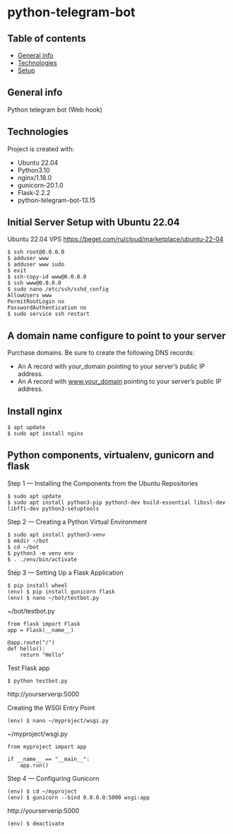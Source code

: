 # python-telegram-bot

## Table of contents
* [General info](#general-info)
* [Technologies](#technologies)
* [Setup](#setup)

## General info
Python telegram bot (Web hook)
	
## Technologies
Project is created with:
* Ubuntu 22.04
* Python3.10
* nginx/1.18.0
* gunicorn-20.1.0
* Flask-2.2.2
* python-telegram-bot-13.15
	
## Initial Server Setup with Ubuntu 22.04
Ubuntu 22.04 VPS https://beget.com/ru/cloud/marketplace/ubuntu-22-04

```
$ ssh root@0.0.0.0
$ adduser www
$ adduser www sudo
$ exit
$ ssh-copy-id www@0.0.0.0
$ ssh www@0.0.0.0
$ sudo nano /etc/ssh/sshd_config
AllowUsers www
PermitRootLogin no
PasswordAuthentication no
$ sudo service ssh restart 
```

## A domain name configure to point to your server

Purchase domains. Be sure to create the following DNS records:

* An A record with your_domain pointing to your server’s public IP address.
* An A record with www.your_domain pointing to your server’s public IP address.


## Install nginx

```
$ apt update 
$ sudo apt install nginx
```

## Python components, virtualenv, gunicorn and flask

Step 1 — Installing the Components from the Ubuntu Repositories
```
$ sudo apt update
$ sudo apt install python3-pip python3-dev build-essential libssl-dev libffi-dev python3-setuptools
```

Step 2 — Creating a Python Virtual Environment
```
$ sudo apt install python3-venv
$ mkdir ~/bot
$ cd ~/bot
$ python3 -m venv env
$ . ./env/bin/activate
```

Step 3 — Setting Up a Flask Application
```
$ pip install wheel
(env) $ pip install gunicorn flask
(env) $ nano ~/bot/testbot.py
```

~/bot/testbot.py
```
from flask import Flask
app = Flask(__name__)

@app.route("/")
def hello():
    return "Hello"
```

Test Flask app
```
$ python testbot.py
```

http://yourserverip:5000

Creating the WSGI Entry Point
```
(env) $ nano ~/myproject/wsgi.py
```

~/myproject/wsgi.py
```
from myproject import app

if __name__ == "__main__":
    app.run()
```

Step 4 — Configuring Gunicorn

```
(env) $ cd ~/myproject
(env) $ gunicorn --bind 0.0.0.0:5000 wsgi:app
```

http://yourserverip:5000

```
(env) $ deactivate
```



